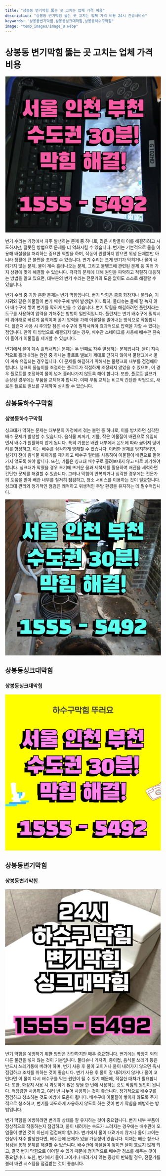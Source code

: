 ```yaml
---
title: "상봉동 변기막힘 뚫는 곳 고치는 업체 가격 비용"
description: "상봉동 변기막힘 뚫는 곳 고치는 업체 가격 비용 24시 긴급서비스"
keywords: "상봉동변기막힘,상봉동싱크대막힘,상봉동하수구막힘"
image: "temp_images/image_8.webp"
---
```


# 상봉동 변기막힘 뚫는 곳 고치는 업체 가격 비용

![상봉동하수구막힘](temp_images/image_6.webp) 

변기 수리는 가정에서 자주 발생하는 문제 중 하나로, 많은 사람들이 이를 해결하려고 시도하지만, 잘못된 방법으로 문제를 더 악화시킬 수 있습니다. 변기는 기본적으로 물을 이용해 배설물을 처리하는 중요한 역할을 하며, 작동이 원활하지 않으면 위생 문제뿐만 아니라 생활에 큰 불편을 초래할 수 있습니다. 변기 수리는 크게 변기가 막히거나 물이 내려가지 않는 문제, 물이 계속 흘러나오는 문제, 그리고 물탱크에 관련된 문제 등 여러 가지 상황에 맞게 해결할 수 있습니다. 각각의 문제에 대해 원인을 파악하고 적절히 대응하는 방법을 알고 있으면, 대부분의 변기 수리는 전문가의 도움 없이도 스스로 해결할 수 있습니다.

변기 수리 중 가장 흔한 문제는 변기 막힘입니다. 변기 막힘은 종종 화장지나 물티슈, 기저귀와 같은 이물질이 변기 배수구에 쌓여 발생합니다. 특히, 물티슈는 물에 잘 녹지 않아 배수구에 쌓여 변기를 막히게 만들 수 있습니다. 변기 막힘을 해결하려면 플런저라는 도구를 사용하여 압력을 가해주는 방법이 일반적입니다. 플런저는 변기 배수구에 밀착시켜 위아래로 빠르게 움직이며 공기 압력을 가해 이물질을 밀어내는 방식으로 작동합니다. 플런저 사용 시 주의할 점은 배수구에 밀착시켜야 효과적으로 압력을 가할 수 있다는 점입니다. 만약 이 방법으로 해결되지 않는 경우, 배수관 스네이크를 사용해 배수관 깊숙이 들어가 이물질을 제거할 수 있습니다.

변기에서 물이 계속 흘러내리는 문제는 두 번째로 자주 발생하는 문제입니다. 물이 지속적으로 흘러내리는 원인 중 하나는 플로트 밸브가 제대로 닫히지 않아서 물탱크에서 물이 계속 유입되는 경우입니다. 이 문제를 해결하기 위해서는 물탱크의 내부를 점검해야 합니다. 탱크의 물높이를 조절하는 플로트가 적절하게 조정되지 않았을 수 있으며, 이 경우 플로트를 조정하여 물이 넘쳐 흘러나가지 않도록 해야 합니다. 또한, 플로트 밸브가 손상된 경우에는 부품을 교체해야 합니다. 이때 부품 교체는 비교적 간단한 작업으로, 새로운 플로트 밸브를 구매하여 설치할 수 있습니다.


## 상봉동하수구막힘

### 상봉동하수구막힘

싱크대가 막히는 문제는 대부분의 가정에서 겪는 불편 중 하나로, 이를 방치하면 심각한 배수 문제가 발생할 수 있습니다. 음식물 찌꺼기, 기름, 작은 이물질이 배관으로 유입되면서 배수가 원활하지 않게 됩니다. 특히 기름은 배관 내부에서 온도에 따라 굳어져 덩어리를 형성하고, 이는 배수를 심각하게 방해할 수 있습니다. 이러한 문제를 방지하려면, 설거지 전에 음식물 찌꺼기를 제거하고 배수구 필터를 사용하여 이물질이 배관으로 들어가지 않도록 해야 합니다. 또한, 기름은 싱크대 배수구로 흘려보내지 않고 따로 폐기해야 합니다. 싱크대가 막혔을 경우 초기에 뜨거운 물과 세척제를 활용하여 배관을 세척하면 간단한 문제를 해결할 수 있습니다. 그러나 막힘이 반복되거나 심각한 경우에는 전문가의 도움을 받아 배관 내부를 철저히 점검하고, 청소 서비스를 이용하는 것이 필요합니다. 싱크대 관리와 정기적인 점검은 쾌적하고 위생적인 주방 환경을 유지하는 데 필수적입니다.

![상봉동하수구막힘](temp_images/image_5.webp) 



## 상봉동싱크대막힘

### 상봉동싱크대막힘

![상봉동싱크대막힘](temp_images/image_1.webp) 



## 상봉동변기막힘

### 상봉동변기막힘

![상봉동변기막힘](temp_images/image_3.webp) 

  변기 막힘을 예방하기 위한 방법은 간단하지만 매우 중요합니다. 변기에는 화장지 외의 다른 물건을 넣지 않는 것이 기본입니다. 물티슈나 기저귀, 종이컵, 음식물 쓰레기 등은 반드시 쓰레기통에 버려야 하며, 변기 사용 후 물이 고이거나 물이 내려가지 않으면 즉시 점검하고 조치를 취하는 것이 좋습니다. 변기 사용 후 물이 잘 내려가지 않거나 물이 고인다면 이 물이 다시 배수구를 막는 원인이 될 수 있기 때문에, 적절한 대처가 필요합니다. 또한, 화장지 사용 시 과도하게 많은 양을 한 번에 사용하는 것도 막힘의 원인이 됩니다. 적당량만 사용하고, 여러 번 나누어 사용하는 것이 좋습니다. 정기적으로 배수구를 점검하고 청소하는 것도 예방에 도움이 됩니다. 배수구에 이물질이 쌓이지 않도록 주기적으로 청소하고, 변기를 과도하게 사용하지 않도록 하는 것이 변기 막힘을 예방하는 방법입니다.

변기 막힘을 예방하려면 변기의 상태를 잘 유지하는 것이 중요합니다. 변기 내부 부품이 정상적으로 작동하는지 점검하고, 물이 내려가는 속도가 느려지는 경우에는 배수관에 오염물이 쌓인 것이 아닌지 점검해야 합니다. 변기에서 물이 내려가지 않거나 물이 고이는 현상이 자주 발생한다면, 배수관에 문제가 있을 가능성이 있습니다. 이때는 배관 청소나 점검을 통해 문제를 해결할 수 있습니다. 배수관에 이물질이 쌓이면 물이 흐르지 않게 되고, 결국 변기 막힘으로 이어질 수 있기 때문에 정기적으로 배수관 청소를 해주는 것이 중요합니다. 또한, 변기에서 물이 고이거나 내려가지 않는 증상이 반복될 경우, 전문가를 불러 배관 시스템을 점검받는 것이 좋습니다.

---

